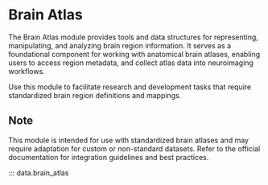 # Brain Atlas

The Brain Atlas module provides tools and data structures for representing, manipulating, and analyzing brain region information. It serves as a foundational component for working with anatomical brain atlases, enabling users to access region metadata, and collect atlas data into neuroimaging workflows.

Use this module to facilitate research and development tasks that require standardized brain region definitions and mappings.

## Note

This module is intended for use with standardized brain atlases and may require adaptation for custom or non-standard datasets. Refer to the official documentation for integration guidelines and best practices.


::: data.brain_atlas